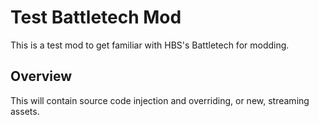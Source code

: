# Test Battletech Mod

This is a test mod to get familiar with HBS's Battletech for modding.

## Overview

This will contain source code injection and overriding, or new, streaming assets.